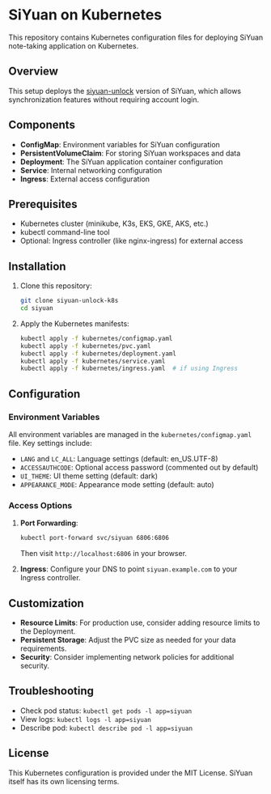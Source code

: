 # SiYuan on Kubernetes

This repository contains Kubernetes configuration files for deploying SiYuan note-taking application on Kubernetes.

## Overview

This setup deploys the [siyuan-unlock](https://github.com/appdev/siyuan-unlock) version of SiYuan, which allows synchronization features without requiring account login.

## Components

- **ConfigMap**: Environment variables for SiYuan configuration
- **PersistentVolumeClaim**: For storing SiYuan workspaces and data
- **Deployment**: The SiYuan application container configuration
- **Service**: Internal networking configuration
- **Ingress**: External access configuration

## Prerequisites

- Kubernetes cluster (minikube, K3s, EKS, GKE, AKS, etc.)
- kubectl command-line tool
- Optional: Ingress controller (like nginx-ingress) for external access

## Installation

1. Clone this repository:
   ```bash
   git clone siyuan-unlock-k8s
   cd siyuan
   ```

2. Apply the Kubernetes manifests:
   ```bash
   kubectl apply -f kubernetes/configmap.yaml
   kubectl apply -f kubernetes/pvc.yaml
   kubectl apply -f kubernetes/deployment.yaml
   kubectl apply -f kubernetes/service.yaml
   kubectl apply -f kubernetes/ingress.yaml  # if using Ingress
   ```

## Configuration

### Environment Variables

All environment variables are managed in the `kubernetes/configmap.yaml` file. Key settings include:

- `LANG` and `LC_ALL`: Language settings (default: en_US.UTF-8)
- `ACCESSAUTHCODE`: Optional access password (commented out by default)
- `UI_THEME`: UI theme setting (default: dark)
- `APPEARANCE_MODE`: Appearance mode setting (default: auto)

### Access Options

1. **Port Forwarding**:
   ```bash
   kubectl port-forward svc/siyuan 6806:6806
   ```
   Then visit `http://localhost:6806` in your browser.

2. **Ingress**: Configure your DNS to point `siyuan.example.com` to your Ingress controller.

## Customization

- **Resource Limits**: For production use, consider adding resource limits to the Deployment.
- **Persistent Storage**: Adjust the PVC size as needed for your data requirements.
- **Security**: Consider implementing network policies for additional security.

## Troubleshooting

- Check pod status: `kubectl get pods -l app=siyuan`
- View logs: `kubectl logs -l app=siyuan`
- Describe pod: `kubectl describe pod -l app=siyuan`

## License

This Kubernetes configuration is provided under the MIT License. SiYuan itself has its own licensing terms.